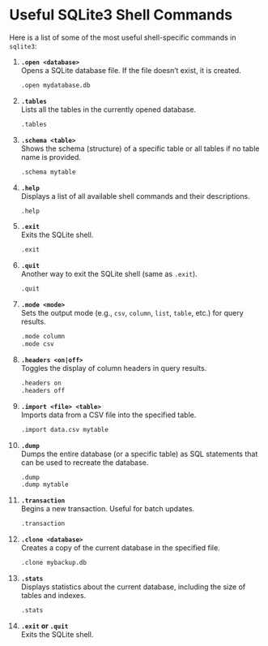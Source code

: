 
# Useful SQLite3 Shell Commands

Here is a list of some of the most useful shell-specific commands in `sqlite3`:

1. **`.open <database>`**  
   Opens a SQLite database file. If the file doesn’t exist, it is created.
   ```sh
   .open mydatabase.db
   ```

2. **`.tables`**  
   Lists all the tables in the currently opened database.
   ```sh
   .tables
   ```

3. **`.schema <table>`**  
   Shows the schema (structure) of a specific table or all tables if no table name is provided.
   ```sh
   .schema mytable
   ```

4. **`.help`**  
   Displays a list of all available shell commands and their descriptions.
   ```sh
   .help
   ```

5. **`.exit`**  
   Exits the SQLite shell.
   ```sh
   .exit
   ```

6. **`.quit`**  
   Another way to exit the SQLite shell (same as `.exit`).
   ```sh
   .quit
   ```

7. **`.mode <mode>`**  
   Sets the output mode (e.g., `csv`, `column`, `list`, `table`, etc.) for query results.
   ```sh
   .mode column
   .mode csv
   ```

8. **`.headers <on|off>`**  
   Toggles the display of column headers in query results.
   ```sh
   .headers on
   .headers off
   ```

9. **`.import <file> <table>`**  
   Imports data from a CSV file into the specified table.
   ```sh
   .import data.csv mytable
   ```

10. **`.dump`**  
    Dumps the entire database (or a specific table) as SQL statements that can be used to recreate the database.
    ```sh
    .dump
    .dump mytable
    ```

11. **`.transaction`**  
    Begins a new transaction. Useful for batch updates.
    ```sh
    .transaction
    ```

12. **`.clone <database>`**  
    Creates a copy of the current database in the specified file.
    ```sh
    .clone mybackup.db
    ```

13. **`.stats`**  
    Displays statistics about the current database, including the size of tables and indexes.
    ```sh
    .stats
    ```

14. **`.exit` or `.quit`**  
    Exits the SQLite shell.
